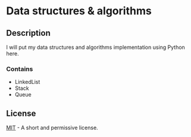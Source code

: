 # Data structures & algorithms

## Description
I will put my data structures and algorithms implementation using Python here.

### Contains
* LinkedList
* Stack
* Queue

## License 
[MIT](https://github.com/A44em/Data-structures-algorithms/blob/master/LICENSE) - A short and permissive license.